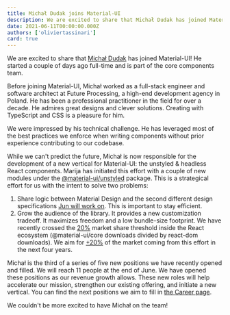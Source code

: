 ```yaml
---
title: Michał Dudak joins Material-UI
description: We are excited to share that Michał Dudak has joined Material-UI.
date: 2021-06-11T00:00:00.000Z
authors: ['oliviertassinari']
card: true
---
```


We are excited to share that [Michał Dudak](https://twitter.com/michaldudak) has joined Material-UI!
He started a couple of days ago full-time and is part of the core components team.

Before joining Material-UI, Michał worked as a full-stack engineer and software architect at Future Processing, a high-end development agency in Poland.
He has been a professional practitioner in the field for over a decade.
He admires great designs and clever solutions.
Creating with TypeScript and CSS is a pleasure for him.

We were impressed by his technical challenge.
He has leveraged most of the best practices we enforce when writing components without prior experience contributing to our codebase.

While we can't predict the future, Michał is now responsible for the development of a new vertical for Material-UI: the unstyled & headless React components.
Marija has initiated this effort with a couple of new modules under the [@material-ui/unstyled](https://unpkg.com/browse/@material-ui/unstyled@next/) package.
This is a strategical effort for us with the intent to solve two problems:

1. Share logic between Material Design and the second different design specifications [Jun will work on](/blog/siriwat-kunaporn-joining/). This is important to stay efficient.
2. Grow the audience of the library. It provides a new customization tradeoff. It maximizes freedom and a low bundle-size footprint. We have recently crossed the [20%](https://docs.google.com/spreadsheets/d/1l5j3Xjtvm9XZtmb4ulLiWElQaXSlZlyCWT5ONrQMpBo/edit#gid=0) market share threshold inside the React ecosystem (@material-ui/core downloads divided by react-dom downloads). We aim for [+20%](https://npm-stat.com/charts.html?package=@angular/core,@angular/material,@angular/cdk) of the market coming from this effort in the next four years.

Michał is the third of a series of five new positions we have recently opened and filled.
We will reach 11 people at the end of June.
We have opened these positions as our revenue growth allows.
These new roles will help accelerate our mission, strengthen our existing offering, and initiate a new vertical.
You can find the next positions we aim to fill in [the Career page](https://material-ui.com/company/careers/#future-roles).

We couldn't be more excited to have Michał on the team!
